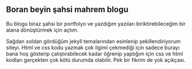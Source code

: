 ## Boran beyin şahsi mahrem blogu

Bu blogu biraz şahsi bir portfolyo ve yazdığım yazıları biriktirebileceğim bir alana dönüştürmek için açtım. 

Sağdan soldan gördüğüm jekyll temalarından esinlenip şekillendiriyorum siteyi. Html ve css kodu yazmak çok ilgimi çekmediği için sadece burayı bana hoş gösterip çalıştırabilecek kadar öğrenip yaptığım için css ve html kodları gerçekten çok kötü durumda olabilir. Pek bir fikrim de yok açıkçası.







